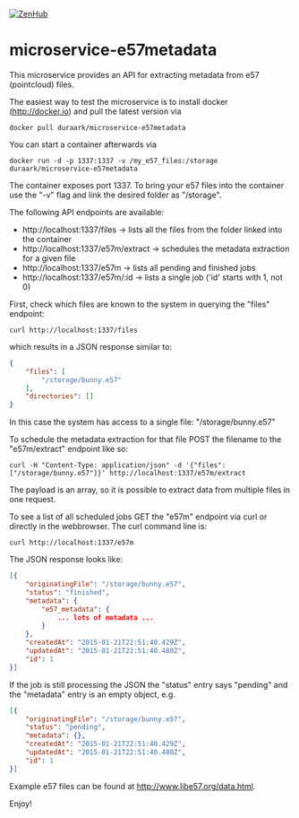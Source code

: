 [![ZenHub](https://raw.githubusercontent.com/ZenHubIO/support/master/zenhub-badge.png)](https://zenhub.io)

# microservice-e57metadata

This microservice provides an API for extracting metadata from e57 (pointcloud) files.

The easiest way to test the microservice is to install docker (http://docker.io) and pull the latest version via

```shell
docker pull duraark/microservice-e57metadata
```

You can start a container afterwards via 

```shell
docker run -d -p 1337:1337 -v /my_e57_files:/storage duraark/microservice-e57metadata
```

The container exposes port 1337. To bring your e57 files into the container use the "-v" flag and link the desired folder as "/storage".

The following API endpoints are available:

* http://localhost:1337/files -> lists all the files from the folder linked into the container
* http://localhost:1337/e57m/extract -> schedules the metadata extraction for a given file
* http://localhost:1337/e57m -> lists all pending and finished jobs
* http://localhost:1337/e57m/:id -> lists a single job ('id' starts with 1, not 0)

First, check which files are known to the system in querying the "files" endpoint:

```shell
curl http://localhost:1337/files
```

which results in a JSON response similar to:

```json
{
    "files": [
        "/storage/bunny.e57"
    ],
    "directories": []
}
```

In this case the system has access to a single file: "/storage/bunny.e57"

To schedule the metadata extraction for that file POST the filename to the "e57m/extract" endpoint like so:

```shell
curl -H "Content-Type: application/json" -d '{"files": ["/storage/bunny.e57"]}' http://localhost:1337/e57m/extract
```

The payload is an array, so it is possible to extract data from multiple files in one request.

To see a list of all scheduled jobs GET the "e57m" endpoint via curl or directly in the webbrowser. The curl command line is:

```shell
curl http://localhost:1337/e57m
```

The JSON response looks like:

```json
[{
    "originatingFile": "/storage/bunny.e57",
    "status": "finished",
    "metadata": {
        "e57_metadata": {
            ... lots of metadata ...
        }
    },
    "createdAt": "2015-01-21T22:51:40.429Z",
    "updatedAt": "2015-01-21T22:51:40.480Z",
    "id": 1
}]
```

If the job is still processing the JSON the "status" entry says "pending" and the "metadata" entry is an empty object, e.g.

```json
[{
    "originatingFile": "/storage/bunny.e57",
    "status": "pending",
    "metadata": {},
    "createdAt": "2015-01-21T22:51:40.429Z",
    "updatedAt": "2015-01-21T22:51:40.480Z",
    "id": 1
}]
```

Example e57 files can be found at http://www.libe57.org/data.html.

Enjoy!
